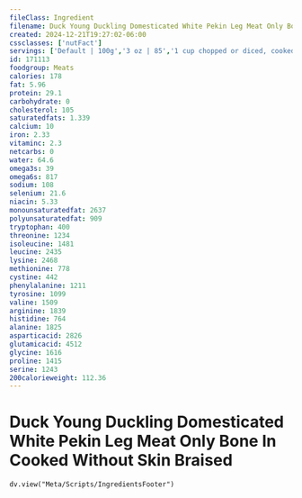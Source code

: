 ```yaml
---
fileClass: Ingredient
filename: Duck Young Duckling Domesticated White Pekin Leg Meat Only Bone In Cooked Without Skin Braised
created: 2024-12-21T19:27:02-06:00
cssclasses: ['nutFact']
servings: ['Default | 100g','3 oz | 85','1 cup chopped or diced, cooked | 174','1 unit (yield from 1 lb ready-to-cook duck) | 35','1 leg, bone and skin removed | 75']
id: 171113
foodgroup: Meats
calories: 178
fat: 5.96
protein: 29.1
carbohydrate: 0
cholesterol: 105
saturatedfats: 1.339
calcium: 10
iron: 2.33
vitaminc: 2.3
netcarbs: 0
water: 64.6
omega3s: 39
omega6s: 817
sodium: 108
selenium: 21.6
niacin: 5.33
monounsaturatedfat: 2637
polyunsaturatedfat: 909
tryptophan: 400
threonine: 1234
isoleucine: 1481
leucine: 2435
lysine: 2468
methionine: 778
cystine: 442
phenylalanine: 1211
tyrosine: 1099
valine: 1509
arginine: 1839
histidine: 764
alanine: 1825
asparticacid: 2826
glutamicacid: 4512
glycine: 1616
proline: 1415
serine: 1243
200calorieweight: 112.36
---
```


# Duck Young Duckling Domesticated White Pekin Leg Meat Only Bone In Cooked Without Skin Braised

```dataviewjs
dv.view("Meta/Scripts/IngredientsFooter")
```